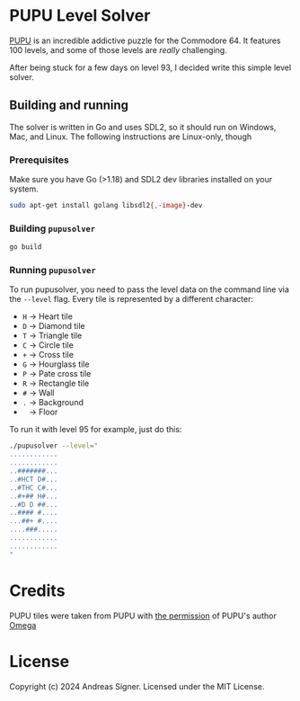 # PUPU Level Solver

[PUPU](https://www.forum64.de/index.php?thread/151032-pupu-das-neue-highlight-f%C3%BCr-den-c64-ist-da)
is an incredible addictive puzzle for the Commodore 64. It features 100 levels, and some of those
levels are *really* challenging.

After being stuck for a few days on level 93, I decided write this simple level solver.

## Building and running
The solver is written in Go and uses SDL2, so it should run on Windows, Mac, and Linux. The
following instructions are Linux-only, though

### Prerequisites
Make sure you have Go (>1.18) and SDL2 dev libraries installed on your system. 

```bash
sudo apt-get install golang libsdl2{,-image}-dev
```

### Building `pupusolver`
```bash
go build
```

### Running `pupusolver`
To run pupusolver, you need to pass the level data on the command line via the `--level` flag.
Every tile is represented by a different character:

- `H` -> Heart tile
- `D` -> Diamond tile
- `T` -> Triangle tile
- `C` -> Circle tile
- `+` -> Cross tile
- `G` -> Hourglass tile
- `P` -> Pate cross tile
- `R` -> Rectangle tile
- `#` -> Wall
- `.` -> Background
- ` ` -> Floor

To run it with level 95 for example, just do this:

```bash
./pupusolver --level="
............
............
..#######...
..#HCT D#...
..#THC C#...
..#+## H#...
..#D D ##...
..#### #....
...##+ #....
....###.....
............
............
"
```

# Credits
PUPU tiles were taken from PUPU with [the permission](https://www.forum64.de/index.php?thread/151032-pupu-das-neue-highlight-f%C3%BCr-den-c64-ist-da/&postID=2212822#post2212822) of PUPU's author [Omega](https://www.forum64.de/wcf/index.php?user/27229-omega/)

# License 
Copyright (c) 2024 Andreas Signer.
Licensed under the MIT License.
